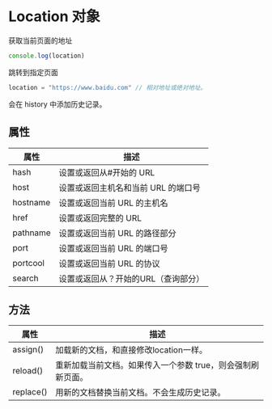 # Location 对象

获取当前页面的地址

```js
console.log(location)
```

跳转到指定页面

```js
location = "https://www.baidu.com" // 相对地址或绝对地址。
```

会在 history 中添加历史记录。

## 属性

| 属性       | 描述                   |
| -------- | -------------------- |
| hash     | 设置或返回从#开始的 URL       |
| host     | 设置或返回主机名和当前 URL 的端口号 |
| hostname | 设置或返回当前 URL 的主机名     |
| href     | 设置或返回完整的 URL         |
| pathname | 设置或返回当前 URL 的路径部分    |
| port     | 设置或返回当前 URL 的端口号     |
| portcool | 设置或返回当前 URL 的协议      |
| search   | 设置或返回从？开始的URL（查询部分）  |



## 方法

| 属性        | 描述                               |
| --------- | -------------------------------- |
| assign()  | 加载新的文档，和直接修改location一样。          |
| reload()  | 重新加载当前文档。如果传入一个参数 true，则会强制刷新页面。 |
| replace() | 用新的文档替换当前文档。不会生成历史记录。            |
